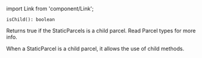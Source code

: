 import Link from 'component/Link';

```flow
isChild(): boolean
```

Returns true if the StaticParcels is a child parcel. Read <Link to="/parcel-types">Parcel types</Link> for more info.

When a StaticParcel is a child parcel, it allows the use of <Link to="/api/StaticParcel#child_methods">child methods</Link>.
